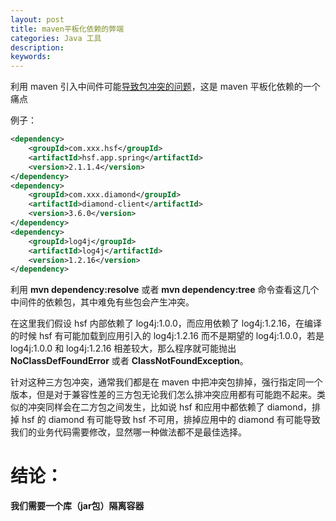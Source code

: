```yaml
---
layout: post
title: maven平板化依赖的弊端
categories: Java 工具
description: 
keywords: 
---
```


利用 maven 引入中间件可能[导致包冲突的问题](https://bingoex.github.io/2017/07/01/maven-instruct/#%E5%A6%82%E4%BD%95%E9%9A%94%E7%A6%BBjar%E5%8C%85)，这是 maven 平板化依赖的一个痛点

例子：
```xml
<dependency>
    <groupId>com.xxx.hsf</groupId>
    <artifactId>hsf.app.spring</artifactId>
    <version>2.1.1.4</version>
</dependency>
<dependency>
    <groupId>com.xxx.diamond</groupId>
    <artifactId>diamond-client</artifactId>
    <version>3.6.0</version>
</dependency>
<dependency>
    <groupId>log4j</groupId>
    <artifactId>log4j</artifactId>
    <version>1.2.16</version>
</dependency> 
```

利用 **mvn dependency:resolve** 或者 **mvn dependency:tree** 命令查看这几个中间件的依赖包，其中难免有些包会产生冲突。

在这里我们假设 hsf 内部依赖了 log4j:1.0.0，而应用依赖了 log4j:1.2.16，在编译的时候 hsf 有可能加载到应用引入的 log4j:1.2.16 而不是期望的 log4j:1.0.0，若是 log4j:1.0.0 和 log4j:1.2.16 相差较大，那么程序就可能抛出 **NoClassDefFoundError** 或者 **ClassNotFoundException**。

针对这种三方包冲突，通常我们都是在 maven 中把冲突包排掉，强行指定同一个版本，但是对于兼容性差的三方包无论我们怎么排冲突应用都有可能跑不起来。类似的冲突同样会在二方包之间发生，比如说 hsf 和应用中都依赖了 diamond，排掉 hsf 的 diamond 有可能导致 hsf 不可用，排掉应用中的 diamond 有可能导致我们的业务代码需要修改，显然哪一种做法都不是最佳选择。


# 结论：

**我们需要一个库（jar包）隔离容器**

